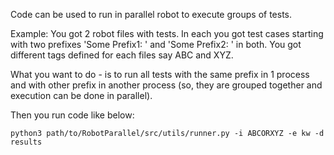 Code can be used to run in parallel robot to execute groups of tests.

Example:
You got 2 robot files with tests.
In each you got test cases starting with two prefixes 'Some Prefix1: ' and 'Some Prefix2: ' in both. 
You got different tags defined for each files say ABC and XYZ.

What you want to do - is to run all tests with the same prefix in 1 process and with other prefix in another process (so, they are grouped together and execution can be done in parallel).

Then you run code like below:
```
python3 path/to/RobotParallel/src/utils/runner.py -i ABCORXYZ -e kw -d results
```
